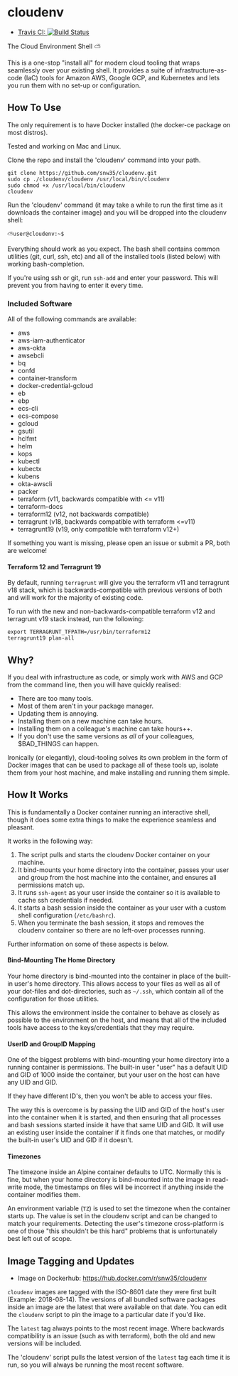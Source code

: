 # cloudenv

 * [Travis CI: ![Build Status](https://travis-ci.org/snw35/cloudenv.svg?branch=master)](https://travis-ci.org/snw35/cloudenv)

The Cloud Environment Shell ⛅

This is a one-stop "install all" for modern cloud tooling that wraps seamlessly over your existing shell. It provides a suite of infrastructure-as-code (IaC) tools for Amazon AWS, Google GCP, and Kubernetes and lets you run them with no set-up or configuration.

## How To Use

The only requirement is to have Docker installed (the docker-ce package on most distros).

Tested and working on Mac and Linux.

Clone the repo and install the 'cloudenv' command into your path.

```shell
git clone https://github.com/snw35/cloudenv.git
sudo cp ./cloudenv/cloudenv /usr/local/bin/cloudenv
sudo chmod +x /usr/local/bin/cloudenv
cloudenv
```

Run the 'cloudenv' command (it may take a while to run the first time as it downloads the container image) and you will be dropped into the cloudenv shell:

`⛅user@cloudenv:~$`

Everything should work as you expect. The bash shell contains common utilities (git, curl, ssh, etc) and all of the installed tools (listed below) with working bash-completion.

If you're using ssh or git, run `ssh-add` and enter your password. This will prevent you from having to enter it every time.

### Included Software

All of the following commands are available:

- aws
- aws-iam-authenticator
- aws-okta
- awsebcli
- bq
- confd
- container-transform
- docker-credential-gcloud
- eb
- ebp
- ecs-cli
- ecs-compose
- gcloud
- gsutil
- hclfmt
- helm
- kops
- kubectl
- kubectx
- kubens
- okta-awscli
- packer
- terraform (v11, backwards compatible with <= v11)
- terraform-docs
- terraform12 (v12, not backwards compatible)
- terragrunt (v18, backwards compatible with terraform <=v11)
- terragrunt19 (v19, only compatible with terraform v12+)

If something you want is missing, please open an issue or submit a PR, both are welcome!

#### Terraform 12 and Terragrunt 19

By default, running `terragrunt` will give you the terraform v11 and terragrunt v18 stack, which is backwards-compatible with previous versions of both and will work for the majority of existing code.

To run with the new and non-backwards-compatible terraform v12 and terragrunt v19 stack instead, run the following:

```shell
export TERRAGRUNT_TFPATH=/usr/bin/terraform12
terragrunt19 plan-all
```

## Why?

If you deal with infrastructure as code, or simply work with AWS and GCP from the command line, then you will have quickly realised:

 * There are too many tools.
 * Most of them aren't in your package manager.
 * Updating them is annoying.
 * Installing them on a new machine can take hours.
 * Installing them on a colleague's machine can take hours++.
 * If you don't use the same versions as *all* of your colleagues, $BAD_THINGS can happen.

Ironically (or elegantly), cloud-tooling solves its own problem in the form of Docker images that can be used to package all of these tools up, isolate them from your host machine, and make installing and running them simple.

## How It Works

This is fundamentally a Docker container running an interactive shell, though it does some extra things to make the experience seamless and pleasant.

It works in the following way:

1. The script pulls and starts the cloudenv Docker container on your machine.
2. It bind-mounts your home directory into the container, passes your user and group from the host machine into the container, and ensures all permissions match up.
3. It runs `ssh-agent` as your user inside the container so it is available to cache ssh credentials if needed.
4. It starts a bash session inside the container as your user with a custom shell configuration (`/etc/bashrc`).
5. When you terminate the bash session, it stops and removes the cloudenv container so there are no left-over processes running.

Further information on some of these aspects is below.

#### Bind-Mounting The Home Directory

Your home directory is bind-mounted into the container in place of the built-in user's home directory. This allows access to your files as well as all of your dot-files and dot-directories, such as `~/.ssh`, which contain all of the configuration for those utilities.

This allows the environment inside the container to behave as closely as possible to the environment on the host, and means that all of the included tools have access to the keys/credentials that they may require.

#### UserID and GroupID Mapping

One of the biggest problems with bind-mounting your home directory into a running container is permissions. The built-in user "user" has a default UID and GID of 1000 inside the container, but your user on the host can have any UID and GID.

If they have different ID's, then you won't be able to access your files.

The way this is overcome is by passing the UID and GID of the host's user into the container when it is started, and then ensuring that all processes and bash sessions started inside it have that same UID and GID. It will use an existing user inside the container if it finds one that matches, or modify the built-in user's UID and GID if it doesn't.

#### Timezones

The timezone inside an Alpine container defaults to UTC. Normally this is fine, but when your home directory is bind-mounted into the image in read-write mode, the timestamps on files will be incorrect if anything inside the container modifies them.

An environment variable (`TZ`) is used to set the timezone when the container starts up. The value is set in the cloudenv script and can be changed to match your requirements. Detecting the user's timezone cross-platform is one of those "this shouldn't be this hard" problems that is unfortunately best left out of scope.

## Image Tagging and Updates

- Image on Dockerhub: https://hub.docker.com/r/snw35/cloudenv

`cloudenv` images are tagged with the ISO-8601 date they were first built (Example: 2018-08-14). The versions of all bundled software packages inside an image are the latest that were available on that date. You can edit the `cloudenv` script to pin the image to a particular date if you'd like.

The `latest` tag always points to the most recent image. Where backwards compatibility is an issue (such as with terraform), both the old and new versions will be included.

The 'cloudenv' script pulls the latest version of the `latest` tag each time it is run, so you will always be running the most recent software.
